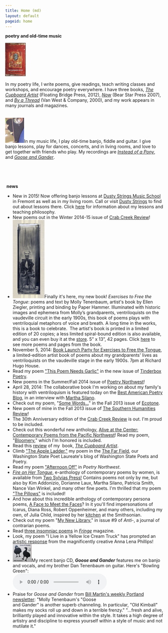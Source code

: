 ```yaml
---
title: Home (md)
layout: default
pageid: home
---
```


**poetry and old-time music**

<p>
<img width="65" height="106" src="/uploads/images/CupboardArtist_cover-final_33percent.jpg" class=" floatL" alt="" />

In my poetry life, I write poems, give readings, teach writing classes and workshops, and encourage poetry everywhere. I have three books, <a href="/poems/books.html"><em>The Cupboard Artist</em></a> (Floating Bridge Press, 2012), <a href="poems/books.html"><em>Now</em></a> (Bear Star Press 2007), and <a href="poems/books.html"><em>By a Thread</em></a> (Van West &amp; Company, 2000), and my work appears in many journals and magazines.

</p>

<p><br />
<img width="60" height="80" alt="" class="imgBorder floatL" src="uploads/images/tubaphone&#32;peghead.jpg" />In my music life, I play old-time banjo, fiddle and guitar. I give banjo lessons, play for dances, concerts, and in living rooms, and love to get together with friends who play. My recordings are <a href="music/index.html"><em>Instead of a Pony</em></a>, and <a href="music/index.html"><em>Goose and Gander</em></a>.</p>
<p>&nbsp;</p>
<p>&nbsp;</p>
<p>&nbsp;<b>news</b></p>
<ul>
    <li>New in 2015! Now offering banjo lessons at <a href="http://store.dustystrings.com/t-3-ms-PL-banjo.aspx?skinid=4">Dusty Strings Music School</a> in Fremont as well as in my living room. Call or visit <a href="http://store.dustystrings.com/t-3-ms-workshophome.aspx">Dusty Strings</a> to find out about lessons there. Click <a href="/music/banjo-lessons.html" rel="Text_Window">here</a> for information about my lessons and teaching philosophy.</li>
    <li>New poems out in the Winter 2014-15 issue of <a href="http://www.crabcreekreview.org/">Crab Creek Review</a>!</li>
    <li><img src="uploads/images/cover.jpg" width="101" height="250" class=" floatL" alt="" />Finally it's here, my new book! <em>Exercises to Free the Tongue</em>: poems and text by Molly Tenenbaum, artist's book by Ellen Ziegler, printing and binding by Paper Hammer. Illuminated with historic images and ephemera from Molly&rsquo;s grandparents, ventriloquists on the vaudeville circuit in the early 1900s, this book of poems plays with ventriloquial metaphors of voice and breath. A long time in the works, this is a book to celebrate.&#8232;&#8232;The artist's book is printed in a limited edition of 20 copies; a less limited spiral-bound edition is also available, and you can even buy it at the <a href="store/index.html">store</a>. 5&rdquo; x 13&rdquo;, 42 pages. Click <a href="/poems/ExercisesExcerpts.html" title="Pages from Exercises to Free the Tongue">here</a> to see more poems and pages from the book.</li>
    <li>November 5, 2014: <a href="https://www.facebook.com/events/825149020849455/">Book Launch Party for Exercises to Free the Tongue</a>, a limited-edition artist book of poems about my grandparents' lives as ventriloquists on the vaudeville stage in the early 1900s. 7pm at Richard Hugo House.</li>
    <li>Read my poem <a href="http://www.tinderboxpoetry.com/this-poem-needs-garlic">&quot;This Poem Needs Garlic&quot;</a> in the new issue of <a href="http://www.tinderboxpoetry.com/">Tinderbox Poetry</a>.</li>
    <li>New poems in the Summer/Fall 2014 issue of <a href="http://www.poetrynw.org/issue-cover/the-social-media-issue-2014/">Poetry Northwest</a>!</li>
    <li>April 28, 2014: The collaborative book I'm working on about my family's history with ventriloquism is featured today on the <a href="http://blog.bestamericanpoetry.com/the_best_american_poetry/2014/04/molly-tenenbaum-poet-ellen-ziegler-artist--1.html">Best American Poetry Blog</a>, in an interview with <a href="http://bluepositive.blogspot.com/2014/04/guest-blogging-this-week-at-best.html">Martha Silano</a>.</li>
    <li>Check out my poem, &quot;<a href="http://www.ecotonejournal.com/index.php/articles/details/some_words_acid_extinction_are_pasted_to_the_undersides_of_others">Some Words...</a>&quot; in the Fall 2013 issue of <a href="http://www.ecotonejournal.com/index.php/issues/toc/ecotone_16/">Ecotone</a>.</li>
    <li>New poem of mine in the Fall 2013 issue of <a href="http://www.cla.auburn.edu/shr/">The Southern Humanities Review</a>!</li>
    <li>The 30th Anniversary edition of the <a href="http://www.amazon.com/Crab-Creek-Review-Anniversary-Issue/dp/1490487107">Crab Creek Review</a> is out. I'm proud to be included.</li>
    <li>Check out this wonderful new anthology, <a href="http://ooligan.pdx.edu/poetry/alive-at-the-center/">Alive at the Center: Contemporary Poems from the Pacific Northwest</a>! Read my poem, &quot;<a href="/poems/Bloomery.html">Bloomery</a>,&quot; which I'm honored is included.</li>
    <li>Read this <a target="_blank" href="http://www.ronslate.com/seventeen_poets_recommend_new_recent_titles">review</a> of my&nbsp; book, <a href="http://www.scn.org/floatingbridge/cupboard.html"><em>The Cupboard Artist</em></a>.</li>
    <li>Climb <a href="http://kathleenflenniken.com/blog/?p=167">&quot;The Apple Ladder,&quot;</a> my poem in the <a href="http://kathleenflenniken.com/blog/">The Far Field</a>, our Washington State Poet Laureate's blog of Washington State Poets and Poetry.</li>
    <li>Read my poem <a href="http://www.poetrynw.org/2012/01/molly-tenenbaum-afternoon-off/" target="_blank">&quot;Afternoon Off&quot;</a> in <em>Poetry Northwest</em>.</li>
    <li><a href="http://twosylviaspress.com/fire-on-her-tongue.html"><em>Fire on Her Tongue</em></a>, e-anthology of contemporary poems by women, is available from <a href="http://twosylviaspress.com/fire-on-her-tongue.html">Two Sylvias Press!</a> Contains poems not only by me, but also by Kim Addonizio, Dorianne Laux, Martha Silano, Patricia Smith, Nance Van Winkel, and many other fine poets. I'm thrilled that my poem <a href="/poems/ThePillows.html">&quot;The Pillows&quot;</a> is included!</li>
    <li>And how about this incredible anthology of contemporary persona poems, <a href="http://www.uakron.edu/uapress/browse-books/book-details/index.dot?id=2337015">A Face to Meet the Faces</a>? In it you'll find impersonations of Icarus, Diana Ross, Robert Oppenheimer, and many others, including my own, of Julia Child, inspired by her <a href="http://amhistory.si.edu/juliachild/">kitchen</a> at the Smithsonian.</li>
    <li>Check out my poem &quot;<a target="_blank" href="http://anti-poetry.com/anti/tenenbaummo/">My New Library</a>,&quot; in issue #9 of <em>Anti-</em>, a journal of contrarian poems.</li>
    <li>Read <a href="http://www.fringemagazine.org/lit/poetry/my-flannel-civilization-and-two-more-poems/">three insomniac poems</a> in <a href="http://www.fringemagazine.org/"><em>Fringe</em></a> magazine.</li>
    <li>Look, my poem &quot;I Live in a Yellow Ice Cream Truck&quot; has prompted an <a target="_blank" href="http://delirioushem.blogspot.com/2009/09/anna-lena-phillips-boots-bottles.html">artistic response</a> from the magnificently creative Anna Lena Phillips!</li>
    <li><img width="60" height="57" alt="" class="imgBorder floatL" src="uploads/images/Goose&#32;and&#32;Gander.jpg" />My recent banjo CD, <strong><em>Goose and Gander</em></strong> features me on banjo and vocals, and my brother Dan Tenenbaum on guitar. Here's &quot;Bowling Green&quot;:&nbsp;
      <div>
      <audio controls>
        <source src='/uploads/mp3/01 Bowling Green.mp3'
        Your browser does not support the audio element.
        Please use an HTML5-compatible browser.
      </audio>
      </div>
    </li>
    <li>Praise for <em>Goose and Gander</em> from <a href="http://www.bubbaguitar.com/newsletter.html" target="_blank">Bill Martin's weekly Portland newsletter</a>: &quot;Molly Tenenbaum's &quot;Goose<br />
    and Gander&quot; is another superb channeling. In particular, &quot;Old Kimball&quot; makes my socks roll up and down in a terrible frenzy.&quot; &quot;...fresh and alive, brilliantly played and innovative within the style. It takes a high degree of artistry and discipline to express yourself within a style of music and not mutilate it.&quot;</li>
</ul>
<p>&nbsp;</p>

